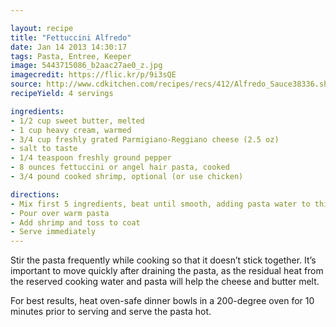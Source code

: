 ```yaml
---

layout: recipe
title: "Fettuccini Alfredo"
date: Jan 14 2013 14:30:17
tags: Pasta, Entree, Keeper
image: 5443715086_b2aac27ae0_z.jpg 
imagecredit: https://flic.kr/p/9i3sQE
source: http://www.cdkitchen.com/recipes/recs/412/Alfredo_Sauce38336.shtml
recipeYield: 4 servings

ingredients:
- 1/2 cup sweet butter, melted
- 1 cup heavy cream, warmed
- 3/4 cup freshly grated Parmigiano-Reggiano cheese (2.5 oz)
- salt to taste
- 1/4 teaspoon freshly ground pepper
- 8 ounces fettuccini or angel hair pasta, cooked
- 3/4 pound cooked shrimp, optional (or use chicken)

directions:
- Mix first 5 ingredients, beat until smooth, adding pasta water to thicken, if necessary
- Pour over warm pasta
- Add shrimp and toss to coat
- Serve immediately
---
```


Stir the pasta frequently while cooking so that it doesn’t stick together. It’s important to move quickly after draining the pasta, as the residual heat from the reserved cooking water and pasta will help the cheese and butter melt.

For best results, heat oven-safe dinner bowls in a 200-degree oven for 10 minutes prior to serving and serve the pasta hot.
